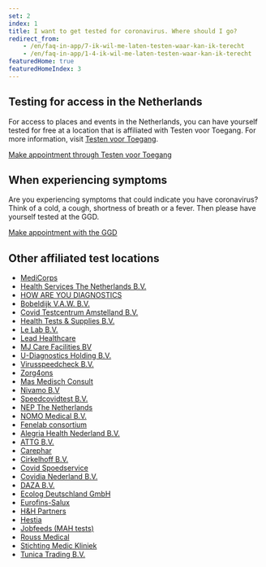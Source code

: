 ```yaml
---
set: 2
index: 1
title: I want to get tested for coronavirus. Where should I go?
redirect_from: 
    - /en/faq-in-app/7-ik-wil-me-laten-testen-waar-kan-ik-terecht
    - /en/faq-in-app/1-4-ik-wil-me-laten-testen-waar-kan-ik-terecht
featuredHome: true
featuredHomeIndex: 3
---
```

## Testing for access in the Netherlands

For access to places and events in the Netherlands, you can have yourself tested for free at a location that is affiliated with <span lang="nl">Testen voor Toegang</span>. For more information, visit <a href="https://www.testenvoortoegang.nl" rel="noopener noreferrer" target="_blank" hreflang="nl" lang="nl">Testen voor Toegang</a>.

<a href="https://www.testenvoortoegang.nl" class="btn btn--cta" rel="noopener noreferrer" target="_blank" hreflang="nl">Make appointment<span class="screen-reader-text"> through <span lang="nl">Testen voor Toegang</span></span></a>

## When experiencing symptoms
Are you experiencing symptoms that could indicate you have coronavirus? Think of a cold, a cough, shortness of breath or a fever. Then please have yourself tested at the GGD.

<a href="https://www.coronatest.nl"  rel="noopener noreferrer" target="_blank" class="btn btn--cta" hreflang="nl">Make appointment<span class="screen-reader-text"> with the GGD</span></a>

## Other affiliated test locations

- <a href="https://www.medicorps.nl/" rel="noopener noreferrer" target="_blank" hreflang="nl">MediCorps</a>
- <a href="https://testservice.nl"  rel="noopener noreferrer" target="_blank" hreflang="nl" hreflang="nl">Health Services The Netherlands B.V.</a>
- <a href="https://www.howareyoudiagnostics.com"  rel="noopener noreferrer" target="_blank" hreflang="nl">HOW ARE YOU DIAGNOSTICS</a>
- <a href="https://www.coronasneltestnederland.nl" rel="noopener noreferrer" target="_blank" hreflang="nl" lang="nl">Bobeldijk V.A.W. B.V.</a>
- <a href="https://www.testsnelcovid.nl" rel="noopener noreferrer" target="_blank" hreflang="nl" lang="nl">Covid Testcentrum Amstelland B.V.</a>
- <a href="https://www.spoedtest.nl" rel="noopener noreferrer" target="_blank" hreflang="nl">Health Tests & Supplies B.V.</a>
- <a href="https://www.thecoronalab.nl" rel="noopener noreferrer" target="_blank" hreflang="nl">Le Lab B.V.</a>
- <a href="https://www.leadhealthcare.nl" rel="noopener noreferrer" target="_blank" hreflang="nl">Lead Healthcare</a>
- <a href="https://www.covidsneltestpunt.nl" rel="noopener noreferrer" target="_blank" hreflang="nl">MJ Care Facilities BV</a>
- <a href="https://www.healthcheckcenter.nl" rel="noopener noreferrer" target="_blank" hreflang="nl">U-Diagnostics Holding B.V.</a>
- <a href="https://www.spoedtestcorona.nl" rel="noopener noreferrer" target="_blank" hreflang="nl" lang="nl">Virusspeedcheck B.V.</a>
- <a href="https://www.zorg4ons.nl" rel="noopener noreferrer" target="_blank" hreflang="nl" lang="nl">Zorg4ons</a>
- <a href="https://www.covidconsult.nl" rel="noopener noreferrer" target="_blank" hreflang="nl" lang="nl">Mas Medisch Consult</a>
- <a href="https://www.planjecoronatest.nl" rel="noopener noreferrer" target="_blank" hreflang="nl">Nivamo B.V</a>
- <a href="https://www.speedcovidtest.nl" rel="noopener noreferrer" target="_blank" hreflang="nl">Speedcovidtest B.V.</a>
- <a href="https://www.nepworldwide.nl" rel="noopener noreferrer" target="_blank" hreflang="nl">NEP The Netherlands</a>
- <a href="https://www.covidtestlimburg.nl" rel="noopener noreferrer" target="_blank" hreflang="nl">NOMO Medical B.V.</a>
- <a href="https://www.hetcoronalab.nl" rel="noopener noreferrer" target="_blank" hreflang="nl" lang="nl">Fenelab consortium</a>
- <a href="https://www.alegriahealth.com" rel="noopener noreferrer" target="_blank" hreflang="nl">Alegria Health Nederland B.V.</a>
- <a href="https://www.covidplus.nl" rel="noopener noreferrer" target="_blank" hreflang="nl">ATTG B.V.</a>
- <a href="https://www.carephar.nl" rel="noopener noreferrer" target="_blank" hreflang="nl">Carephar</a>
- <a href="https://www.covidtestloket.nl" rel="noopener noreferrer" target="_blank" hreflang="nl">Cirkelhoff B.V.</a>
- <a href="https://www.testenvoortoegang.org/" rel="noopener noreferrer" target="_blank" hreflang="nl">Covid Spoedservice</a>
- <a href="https://www.covidia.nl" rel="noopener noreferrer" target="_blank" hreflang="nl">Covidia Nederland B.V.</a>
- <a href="https://www.covidtestnederland.nl" rel="noopener noreferrer" target="_blank" hreflang="nl">DAZA B.V.</a>
- <a href="https://www.ecocare.center" rel="noopener noreferrer" target="_blank" hreflang="nl">Ecolog Deutschland GmbH</a>
- <a href="https://www.salux.nl" rel="noopener noreferrer" target="_blank" hreflang="nl">Eurofins-Salux</a>
- <a href="https://www.testcoronadirect.nl" rel="noopener noreferrer" target="_blank" hreflang="nl">H&H Partners</a>
- <a href="https://www.hestia-csc.com" rel="noopener noreferrer" target="_blank" hreflang="nl">Hestia</a>
- <a href="https://www.mahtests.nl" rel="noopener noreferrer" target="_blank" hreflang="nl">Jobfeeds (MAH tests)</a>
- <a href="https://www.coronareistesten.nl" rel="noopener noreferrer" target="_blank" hreflang="nl">Rouss Medical</a>
- <a href="https://www.covid19kliniek.nl" rel="noopener noreferrer" target="_blank" hreflang="nl">Stichting Medic Kliniek</a>
- <a href="https://www.snellecoronatest.nl" rel="noopener noreferrer" target="_blank" hreflang="nl">Tunica Trading B.V.</a>
